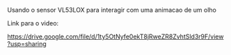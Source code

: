 Usando o sensor VL53LOX para interagir com uma animacao de um olho  

Link para o video:

https://drive.google.com/file/d/1ty5OtNyfe0ekT8jRweZR8ZvhtSld3r9F/view?usp=sharing
